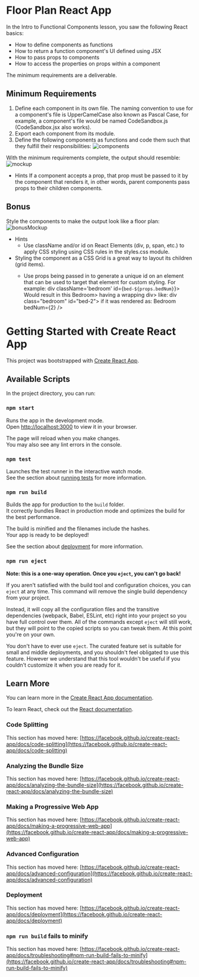 # Floor Plan React App
In the Intro to Functional Components lesson, you saw the following React basics:

* How to define components as functions
* How to return a function component's UI defined using JSX
* How to pass props to components
* How to access the properties on props within a component

The minimum requirements are a deliverable.
## Minimum Requirements
1. Define each component in its own file. The naming convention to use for a component's file is UpperCamelCase also known as Pascal Case, for example, a <CodeSandbox> component's file would be named CodeSandbox.js (CodeSandbox.jsx also works).
2. Export each component from its module. 
3. Define the following components as functions and code them such that they fulfill their responsibilities:
![components](https://user-images.githubusercontent.com/49138373/159142514-0b9622a7-5590-4784-ab43-a9c438d041b6.JPG)
   
With the minimum requirements complete, the output should resemble:
![mockup](https://user-images.githubusercontent.com/49138373/159142488-43215080-36c4-4e41-b1dd-37ec6ae3872c.JPG)


* Hints
If a component accepts a prop, that prop must be passed to it by the component that renders it, in other words, parent components pass props to their children components.
## Bonus
Style the components to make the output look like a floor plan:
    ![bonusMockup](https://user-images.githubusercontent.com/49138373/159142479-4c4196c4-ede9-45cd-b995-d1d5a29ded82.JPG)
* Hints
    * Use className and/or id on React Elements (div, p, span, etc.) to apply CSS styling using CSS rules in the styles.css module.
 * Styling the <FloorPlan> component as a CSS Grid is a great way to layout its children (grid items).
    * Use props being passed in to generate a unique id on an element that can be used to target that element for custom styling. For example:
     div className='bedroom' id={`bed-${props.bedNum}`}>
    Would result in this Bedroom> having a wrapping div> like:
     div class="bedroom" id="bed-2">
    if it was rendered as:
     Bedroom bedNum={2} />

# Getting Started with Create React App

This project was bootstrapped with [Create React App](https://github.com/facebook/create-react-app).

## Available Scripts

In the project directory, you can run:

### `npm start`

Runs the app in the development mode.\
Open [http://localhost:3000](http://localhost:3000) to view it in your browser.

The page will reload when you make changes.\
You may also see any lint errors in the console.

### `npm test`

Launches the test runner in the interactive watch mode.\
See the section about [running tests](https://facebook.github.io/create-react-app/docs/running-tests) for more information.

### `npm run build`

Builds the app for production to the `build` folder.\
It correctly bundles React in production mode and optimizes the build for the best performance.

The build is minified and the filenames include the hashes.\
Your app is ready to be deployed!

See the section about [deployment](https://facebook.github.io/create-react-app/docs/deployment) for more information.

### `npm run eject`

**Note: this is a one-way operation. Once you `eject`, you can't go back!**

If you aren't satisfied with the build tool and configuration choices, you can `eject` at any time. This command will remove the single build dependency from your project.

Instead, it will copy all the configuration files and the transitive dependencies (webpack, Babel, ESLint, etc) right into your project so you have full control over them. All of the commands except `eject` will still work, but they will point to the copied scripts so you can tweak them. At this point you're on your own.

You don't have to ever use `eject`. The curated feature set is suitable for small and middle deployments, and you shouldn't feel obligated to use this feature. However we understand that this tool wouldn't be useful if you couldn't customize it when you are ready for it.

## Learn More

You can learn more in the [Create React App documentation](https://facebook.github.io/create-react-app/docs/getting-started).

To learn React, check out the [React documentation](https://reactjs.org/).

### Code Splitting

This section has moved here: [https://facebook.github.io/create-react-app/docs/code-splitting](https://facebook.github.io/create-react-app/docs/code-splitting)

### Analyzing the Bundle Size

This section has moved here: [https://facebook.github.io/create-react-app/docs/analyzing-the-bundle-size](https://facebook.github.io/create-react-app/docs/analyzing-the-bundle-size)

### Making a Progressive Web App

This section has moved here: [https://facebook.github.io/create-react-app/docs/making-a-progressive-web-app](https://facebook.github.io/create-react-app/docs/making-a-progressive-web-app)

### Advanced Configuration

This section has moved here: [https://facebook.github.io/create-react-app/docs/advanced-configuration](https://facebook.github.io/create-react-app/docs/advanced-configuration)

### Deployment

This section has moved here: [https://facebook.github.io/create-react-app/docs/deployment](https://facebook.github.io/create-react-app/docs/deployment)

### `npm run build` fails to minify

This section has moved here: [https://facebook.github.io/create-react-app/docs/troubleshooting#npm-run-build-fails-to-minify](https://facebook.github.io/create-react-app/docs/troubleshooting#npm-run-build-fails-to-minify)
